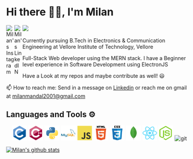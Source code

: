 # Hi there 👋🏽, I'm Milan

<a href="https://www.instagram.com/milan._.mandal/">
  <img align="left" alt="Milan's Instagram" width="22px" src="https://raw.githubusercontent.com/hussainweb/hussainweb/main/icons/instagram.png" />
</a>
<a href="https://www.linkedin.com/in/milan-mandal-2001/">
  <img align="left" alt="Milan's LinkedIN" width="22px" src="https://raw.githubusercontent.com/peterthehan/peterthehan/master/assets/linkedin.svg" />
</a>

![](https://visitor-badge.glitch.me/badge?page_id=milanmandal.milanmandal)

Currently pursuing B.Tech in Electronics & Communication Engineering at Vellore Institute of Technology, Vellore

Full-Stack Web developer using the MERN stack. I have a Beginner level experience in Software Development using ElectronJS

Have a Look at my repos and maybe contribute as well! :smiley:


📫 How to reach me: Send in a message on [Linkedin](https://www.linkedin.com/in/milan-mandal-2001/) or reach me on gmail at milanmandal2001@gmail.com

## Languages and Tools ⚙
<p align="center"> 
<a> <img src="https://raw.githubusercontent.com/devicons/devicon/master/icons/c/c-original.svg" alt="c" width="40" height="40"/></a> 
<a> <img src="https://raw.githubusercontent.com/devicons/devicon/master/icons/cplusplus/cplusplus-original.svg" alt="cplusplus" width="40" height="40"/> </a> 
<a> <img src="https://raw.githubusercontent.com/devicons/devicon/master/icons/python/python-original.svg" alt="python" width="40" height="40"/> </a>
<a> <img src="https://raw.githubusercontent.com/devicons/devicon/master/icons/mysql/mysql-original-wordmark.svg" alt="mysql" width="40" height="40"/> </a>
<a> <img src="https://raw.githubusercontent.com/devicons/devicon/master/icons/javascript/javascript-original.svg" alt="javascript" width="40" height="40"/> </a>
<a> <img src="https://raw.githubusercontent.com/devicons/devicon/master/icons/html5/html5-original-wordmark.svg" alt="html5" width="40" height="40"/> </a> 
<a> <img src="https://raw.githubusercontent.com/devicons/devicon/master/icons/css3/css3-original-wordmark.svg" alt="css3" width="40" height="40"/> </a>  
<a> <img width="40" height="40" src="https://raw.githubusercontent.com/devicons/devicon/master/icons/mongodb/mongodb-original.svg"/></a>
<a> <img width="40" height="40" src="https://raw.githubusercontent.com/devicons/devicon/master/icons/react/react-original.svg"/></a>
<a> <img width="40" height="40" src="https://raw.githubusercontent.com/devicons/devicon/master/icons/nodejs/nodejs-original.svg"/></a>
<a> <img src="https://www.vectorlogo.zone/logos/git-scm/git-scm-icon.svg" alt="git" width="40" height="40"/> </a> 
 </p>

[![Milan's github stats](https://github-readme-stats.vercel.app/api?username=milanmandal&show_icons=true&theme=radical)](https://github.com/anuraghazra/github-readme-stats)

